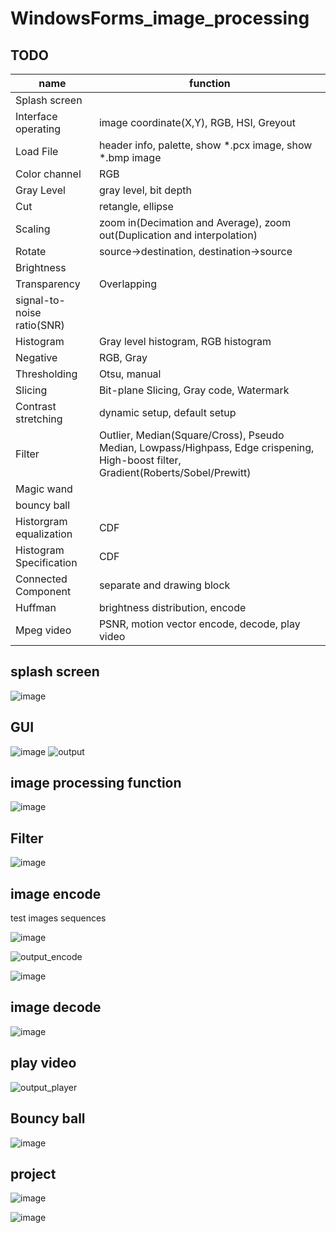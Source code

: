 # WindowsForms_image_processing
## TODO
|name|function|
|-|-|
|Splash screen||
|Interface operating| image coordinate(X,Y), RGB, HSI, Greyout|
|Load File| header info, palette, show *.pcx image, show *.bmp image|
|Color channel| RGB|
|Gray Level| gray level, bit depth|
|Cut| retangle, ellipse|
|Scaling| zoom in(Decimation and Average), zoom out(Duplication and interpolation)|
|Rotate| source->destination, destination->source|
|Brightness||
|Transparency| Overlapping|
|signal-to-noise ratio(SNR)|
|Histogram| Gray level histogram, RGB histogram|
|Negative| RGB, Gray|
|Thresholding| Otsu, manual|
|Slicing| Bit-plane Slicing, Gray code, Watermark|
|Contrast stretching| dynamic setup, default setup|
|Filter| Outlier, Median(Square/Cross), Pseudo Median, Lowpass/Highpass, Edge crispening, High-boost filter, Gradient(Roberts/Sobel/Prewitt)|
|Magic wand|
|bouncy ball|
|Historgram equalization| CDF|
|Histogram Specification| CDF|
|Connected Component| separate and drawing block|
|Huffman| brightness distribution, encode|
|Mpeg video| PSNR, motion vector encode, decode, play video|


## splash screen

![image](https://user-images.githubusercontent.com/60963526/178909629-1ab48f9e-fea0-4559-9fa7-fc6961dc5e3e.png)


## GUI
![image](https://user-images.githubusercontent.com/60963526/178910268-04beab42-45fc-4b4f-88a4-c1c6e5f9f704.png)
![output](https://user-images.githubusercontent.com/60963526/236499522-1325d352-9887-42f1-9fd0-9e9ecb7c644a.gif)


## image processing function
![image](https://user-images.githubusercontent.com/60963526/178910396-458127c4-9009-4961-be0c-7d85f8323694.png)

## Filter
![image](https://user-images.githubusercontent.com/60963526/178910509-f91de112-4db0-4164-a711-61648dc3c8a3.png)

## image encode

test images sequences

![image](https://user-images.githubusercontent.com/60963526/236502454-1b3f802a-d192-4ac4-94d3-085680fd4d2b.png)

![output_encode](https://user-images.githubusercontent.com/60963526/236502830-c0968b2e-a476-403e-8bbd-904e06fa9e7f.gif)


![image](https://user-images.githubusercontent.com/60963526/178911550-6f0d06c0-9149-4448-b1cd-8fbc4d55f143.png)


## image decode
![image](https://user-images.githubusercontent.com/60963526/178910956-395717f9-4d8b-432d-8205-8d712f727a17.png)

## play video

![output_player](https://user-images.githubusercontent.com/60963526/236510995-a240f7e4-9c48-4ff5-9623-be2b953a2037.gif)


## Bouncy ball
![image](https://user-images.githubusercontent.com/60963526/178911679-03393222-76f6-45e7-9f85-0aa39ae5dbcd.png)

## project
![image](https://user-images.githubusercontent.com/60963526/178911872-6dec167e-4cc8-482a-b987-d8dea8e6acd1.png)

![image](https://user-images.githubusercontent.com/60963526/178911985-38f0af32-6192-4236-a91b-cd750665403a.png)
